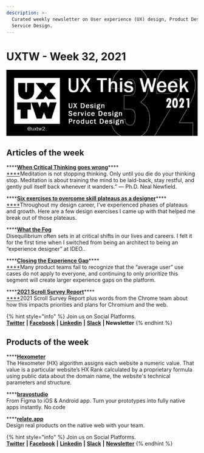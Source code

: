 ```yaml
---
description: >-
  Curated weekly newsletter on User experience (UX) design, Product Design and
  Service Design.
---
```


# UXTW - Week 32, 2021

![UXThisWeek - Issue \#32](../.gitbook/assets/uxtw-banner-2021-32.jpg)



## Articles of the week

\*\*\*\*[**When Critical Thinking goes wrong**](https://blog.prototypr.io/when-critical-thinking-goes-wrong-c14686e3d4ab?ref=uxthisweek)\*\*\*\*[  
****](https://bootcamp.uxdesign.cc/8-strategies-to-help-your-ux-portfolio-stand-out-from-the-crowd-20fa1a59e102/?ref=uxthisweek)Meditation is not stopping thinking. Only until you die do your thinking stop. Meditation is about training the mind to be laid-back, stay restful, and gently pull itself back whenever it wanders.” — Ph.D. Neal Newfield.

\*\*\*\*[**Six exercises to overcome skill plateaus as a designer**](https://uxdesign.cc/how-to-break-out-of-your-plateau-as-a-designer-7cb762d1039f?ref=uxthisweek)\*\*\*\*[  
****](https://uxplanet.org/10-simple-tips-to-improve-user-testing-6a86c84e2794/?ref=uxthisweek)Throughout my design career, I’ve experienced phases of plateaus and growth. Here are a few design exercises I came up with that helped me break out of those plateaus.

\*\*\*\*[**What the Fog**](https://design.google/library/what-the-fog/?ref=uxthisweek)  
Disequilibrium often sets in at critical shifts in our lives and careers. I felt it for the first time when I switched from being an architect to being an “experience designer” at IDEO..

\*\*\*\*[**Closing the Experience Gap**](https://airbnb.design/closing-the-experience-gap/?ref=uxthisweek)\*\*\*\*[  
****](https://productcoalition.com/product-discovery-playbook-a579bbe3e572/?ref=uxthisweek)Many product teams fail to recognize that the “average user” use cases do not apply to everyone, and continuing to only prioritize this segment will create larger experience gaps on the platform.

\*\*\*\*[**2021 Scroll Survey Report**](https://web.dev/2021-scroll-survey-report/?ref=uxthisweek)\*\*\*\*[  
****](https://www.nngroup.com/articles/qualitative-rigor/?ref=uxthisweek)2021 Scroll Survey Report plus words from the Chrome team about how this impacts priorities and plans for Chromium and the web.

{% hint style="info" %}
Join us on Social Platforms.   
[**Twitter**](https://twitter.com/uxtw2) **\|** [**Facebook**](https://www.facebook.com/webusabilityandux) **\|** [**Linkedin**](https://www.linkedin.com/groups/1875717/) **\|** [**Slack**](https://join.slack.com/t/uxthisweek/shared_invite/zt-szpdweo1-d78hso8FppFcI68Xue_9Yw) **\| Newsletter**
{% endhint %}

## Products of the week

\*\*\*\*[**Hexometer**](https://hexometer.com/?ref=uxthisweek)  
The Hexometer \(HX\) algorithm assigns each website a numeric value. That value is a particular website’s HX Rank calculated by a proprietary formula using public data about the domain name, the website's technical parameters and structure.

\*\*\*\*[**bravostudio**](https://www.bravostudio.app/?ref=uxthisweek)  
From Figma to iOS & Android app. Turn your prototypes into fully native apps instantly. No code

\*\*\*\*[**relate.app**](https://relate.app/?ref=uxthisweek)  
Design real products on the native web with your team.

{% hint style="info" %}
Join us on Social Platforms.  
[**Twitter**](https://twitter.com/uxtw2) **\|** [**Facebook**](https://www.facebook.com/webusabilityandux) **\|** [**Linkedin**](https://www.linkedin.com/groups/1875717/) **\|** [**Slack**](https://join.slack.com/t/uxthisweek/shared_invite/zt-szpdweo1-d78hso8FppFcI68Xue_9Yw) **\|** [**Newsletter**](https://gmail.us17.list-manage.com/subscribe?u=1b23fd286b43ac36e4acba123&id=0009036f95)
{% endhint %}

